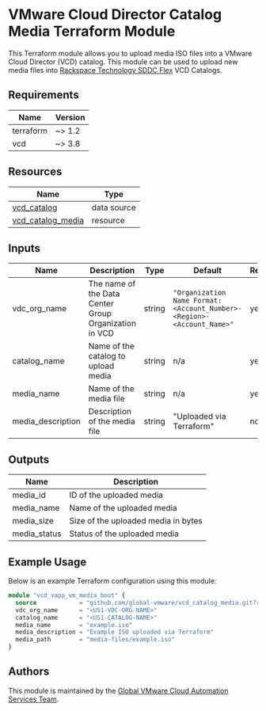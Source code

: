 # VMware Cloud Director Catalog Media Terraform Module

This Terraform module allows you to upload media ISO files into a VMware Cloud Director (VCD) catalog.  This module can be used to upload new media files into [Rackspace Technology SDDC Flex](https://www.rackspace.com/cloud/private/software-defined-data-center-flex) VCD Catalogs.

## Requirements

| Name      | Version |
|-----------|---------|
| terraform | ~> 1.2  |
| vcd       | ~> 3.8  |

## Resources

| Name | Type |
|------|------|
| [vcd_catalog](https://registry.terraform.io/providers/vmware/vcd/latest/docs/data-sources/catalog) | data source |
| [vcd_catalog_media](https://registry.terraform.io/providers/vmware/vcd/latest/docs/resources/catalog_media) | resource |

## Inputs

| Name | Description | Type | Default | Required |
|------|-------------|------|---------|----------|
| vdc_org_name | The name of the Data Center Group Organization in VCD | string | `"Organization Name Format: <Account_Number>-<Region>-<Account_Name>"` | yes |
| catalog_name | Name of the catalog to upload media | string | n/a | yes |
| media_name | Name of the media file | string | n/a | yes |
| media_description | Description of the media file | string | "Uploaded via Terraform" | no |

## Outputs

| Name | Description |
|------|-------------|
| media_id | ID of the uploaded media |
| media_name | Name of the uploaded media |
| media_size | Size of the uploaded media in bytes |
| media_status | Status of the uploaded media |

## Example Usage

Below is an example Terraform configuration using this module:

```terraform
module "vcd_vapp_vm_media_boot" {
  source            = "github.com/global-vmware/vcd_catalog_media.git?ref=v1.0.1"
  vdc_org_name      = "<US1-VDC-ORG-NAME>"
  catalog_name      = "<US1-CATALOG-NAME>"
  media_name        = "example.iso"
  media_description = "Example ISO uploaded via Terraform"
  media_path        = "media-files/example.iso"
}
```

## Authors

This module is maintained by the [Global VMware Cloud Automation Services Team](https://github.com/global-vmware).